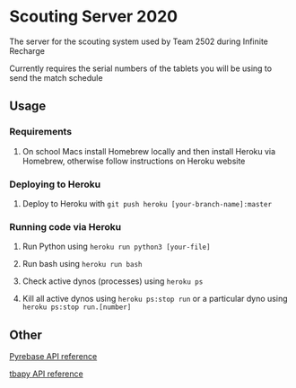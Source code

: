 # Scouting Server 2020

The server for the scouting system used by Team 2502 during Infinite Recharge


Currently requires the serial numbers of the tablets you will be using to send the match schedule


## Usage

### Requirements

1. On school Macs install Homebrew locally and then install Heroku via Homebrew, otherwise follow instructions on Heroku website

### Deploying to Heroku

1. Deploy to Heroku with `git push heroku [your-branch-name]:master`

### Running code via Heroku

1. Run Python using `heroku run python3 [your-file]`

2. Run bash using `heroku run bash`

3. Check active dynos (processes) using `heroku ps`

4. Kill all active dynos using `heroku ps:stop run` or a particular dyno using `heroku ps:stop run.[number]`

## Other

[Pyrebase API reference](https://github.com/thisbejim/Pyrebase)

[tbapy API reference](https://github.com/AndrewLester/tbapy)
